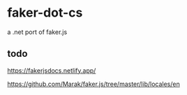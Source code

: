 # faker-dot-cs

a .net port of faker.js

## todo

https://fakerjsdocs.netlify.app/

https://github.com/Marak/faker.js/tree/master/lib/locales/en
